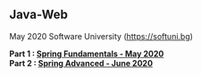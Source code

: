 ## Java-Web
May 2020 Software University (https://softuni.bg)  

**Part 1 : [Spring Fundamentals - May 2020](/Spring%Fundamentals)  
Part 2 : [Spring Advanced - June 2020](/Spring%Advanced)**
